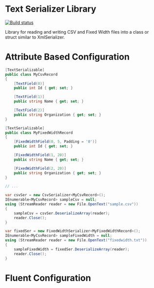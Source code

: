 # Text Serializer Library
[![Build status](https://ci.appveyor.com/api/projects/status/sp5aeexncrl2083d/branch/master?svg=true)](https://ci.appveyor.com/project/NickSchweitzer/textserializer/branch/master)

Library for reading and writing CSV and Fixed Width files into a class or struct similar to XmlSerializer.

# Attribute Based Configuration

```csharp
[TextSerializable]
public class MyCsvRecord
{
    [TextField(0)]
    public int Id { get; set; }

    [TextField(1)]
    public string Name { get; set; }

    [TextField(2)]
    public string Organization { get; set; }
}

[TextSerializable]
public class MyFixedWidthRecord
{
    [FixedWidthField(0, 5, Padding = '0')]
    public int Id { get; set; }

    [FixedWidthField(1, 20)]
    public string Name { get; set; }

    [FixedWidthField(2, 20)]
    public string Organization { get; set; }
}

// ...

var csvSer = new CsvSerializer<MyCsvRecord>();
IEnumerable<MyCsvRecord> sampleCsv = null;
using (StreamReader reader = new File.OpenText("sample.csv"))
{
    sampleCsv = csvSer.DeserializeArray(reader);
    reader.Close();
}

var fixedSer = new FixedWidthSerializer<MyFixedWidthRecord>();
IEnumerable<MyCsvRecord> sampleFixedWidth = null;
using (StreamReader reader = new File.OpenText("fixedwidth.txt"))
{
    sampleFixedWidth = fixedSer.DeserializeArray(reader);
    reader.Close();
}
```

# Fluent Configuration